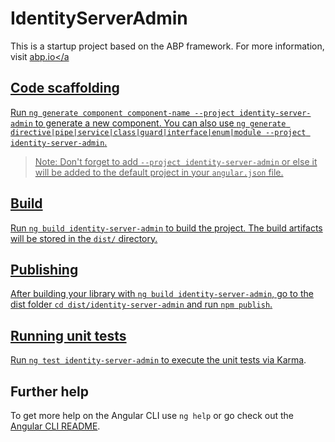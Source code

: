 # IdentityServerAdmin

This is a startup project based on the ABP framework. For more information, visit <a href="https://abp.io/" target="_blank">abp.io</a

## Code scaffolding

Run `ng generate component component-name --project identity-server-admin` to generate a new component. You can also use `ng generate directive|pipe|service|class|guard|interface|enum|module --project identity-server-admin`.
> Note: Don't forget to add `--project identity-server-admin` or else it will be added to the default project in your `angular.json` file. 

## Build

Run `ng build identity-server-admin` to build the project. The build artifacts will be stored in the `dist/` directory.

## Publishing

After building your library with `ng build identity-server-admin`, go to the dist folder `cd dist/identity-server-admin` and run `npm publish`.

## Running unit tests

Run `ng test identity-server-admin` to execute the unit tests via [Karma](https://karma-runner.github.io).

## Further help

To get more help on the Angular CLI use `ng help` or go check out the [Angular CLI README](https://github.com/angular/angular-cli/blob/master/README.md).
